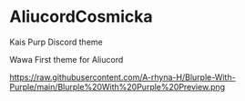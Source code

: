 # AliucordCosmicka
Kais Purp Discord theme

Wawa First theme for Aliucord

https://raw.githubusercontent.com/A-rhyna-H/Blurple-With-Purple/main/Blurple%20With%20Purple%20Preview.png
